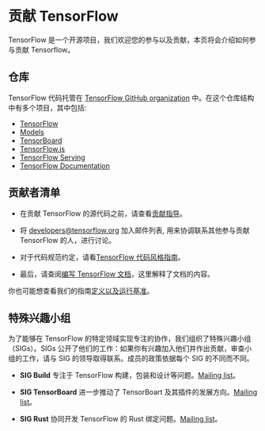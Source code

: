 # 贡献 TensorFlow

TensorFlow 是一个开源项目，我们欢迎您的参与以及贡献，本页将会介绍如何参与贡献 Tensorflow。

## 仓库

TensorFlow 代码托管在 [TensorFlow GitHub organization](https://github.com/tensorflow) 中。在这个仓库结构中有多个项目，其中包括:

* [TensorFlow](https://github.com/tensorflow/tensorflow)
* [Models](https://github.com/tensorflow/models)
* [TensorBoard](https://github.com/tensorflow/tensorboard)
* [TensorFlow.js](https://github.com/tensorflow/tfjs)
* [TensorFlow Serving](https://github.com/tensorflow/serving)
* [TensorFlow Documentation](https://github.com/tensorflow/tensorflow/tree/master/tensorflow/docs_src)

## 贡献者清单

* 在贡献 TensorFlow 的源代码之前，请查看[贡献指导](https://github.com/tensorflow/tensorflow/blob/master/CONTRIBUTING.md)。

* 将 [developers@tensorflow.org](https://groups.google.com/a/tensorflow.org/d/forum/developers) 加入邮件列表, 用来协调联系其他参与贡献 TensorFlow 的人，进行讨论。

* 对于代码规范约定，请看[TensorFlow 代码风格指南](../community/style_guide.md)。

* 最后，请查阅[编写 TensorFlow 文档](../community/documentation.md)，这里解释了文档的内容。

你也可能想查看我们的指南[定义以及运行基准](../community/benchmarks.md)。

## 特殊兴趣小组

为了能够在 TensorFlow 的特定领域实现专注的协作，我们组织了特殊兴趣小组（SIGs）。SIGs 公开了他们的工作：如果你有兴趣加入他们并作出贡献，审查小组的工作，请与 SIG 的领导取得联系。成员的政策依据每个 SIG 的不同而不同。

* **SIG Build** 专注于 TensorFlow 构建，包装和设计等问题。[Mailing list](https://groups.google.com/a/tensorflow.org/d/forum/build)。

* **SIG TensorBoard** 进一步推动了 TensorBoart 及其插件的发展方向。[Mailing list](https://groups.google.com/a/tensorflow.org/d/forum/sig-tensorboard)。

* **SIG Rust** 协同开发 TensorFlow 的 Rust 绑定问题。[Mailing list](https://groups.google.com/a/tensorflow.org/d/forum/rust)。
